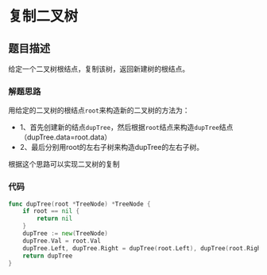 # 复制二叉树
## 题目描述
给定一个二叉树根结点，复制该树，返回新建树的根结点。

### 解题思路
用给定的二叉树的根结点``root``来构造新的二叉树的方法为：
* 1、首先创建新的结点``dupTree``，然后根据``root``结点来构造``dupTree``结点（dupTree.data=root.data）
* 2、最后分别用root的左右子树来构造dupTree的左右子树。

根据这个思路可以实现二叉树的复制

### 代码
```go
func dupTree(root *TreeNode) *TreeNode {
	if root == nil {
		return nil
	}
	dupTree := new(TreeNode)
	dupTree.Val = root.Val
	dupTree.Left, dupTree.Right = dupTree(root.Left), dupTree(root.Right)
	return dupTree
}
```
